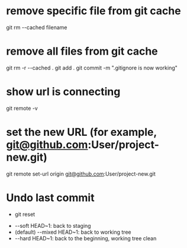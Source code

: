 # remove specific file from git cache
  git rm --cached filename

# remove all files from git cache
  git rm -r --cached .
  git add .
  git commit -m ".gitignore is now working"

# show url is connecting
  git remote -v

# set the new URL (for example, git@github.com:User/project-new.git)
  git remote set-url origin git@github.com:User/project-new.git
  
# Undo last commit
  - git reset
  + --soft HEAD~1: back to staging
  + (default) --mixed HEAD~1: back to working tree
  + --hard HEAD~1: back to the beginning, working tree clean
